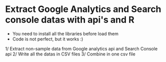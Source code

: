 # Extract Google Analytics and Search console datas with api's and R

- You need to install all the libraries before load them
- Code is not perfect, but it works :)

1/ Extract non-sample data from Google analytics api and Search Console api
2/ Write all the datas in CSV files
3/ Combine in one csv file



